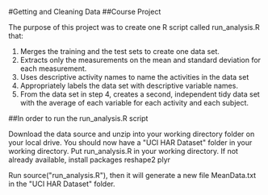 #Getting and Cleaning Data
##Course Project

The purpose of this project was to create one R script called run_analysis.R that:

1. Merges the training and the test sets to create one data set.
2. Extracts only the measurements on the mean and standard deviation for each measurement. 
3. Uses descriptive activity names to name the activities in the data set
4. Appropriately labels the data set with descriptive variable names. 
5. From the data set in step 4, creates a second, independent tidy data set with the average of each variable for each activity and each subject.

##In order to run the run_analysis.R script

Download the data source and unzip into your working directory folder on your local drive. You should now have a "UCI HAR Dataset" folder in your working directory.
Put run_analysis.R in your working directory.
If not already available, install packages
  reshape2
  plyr

Run source("run_analysis.R"), then it will generate a new file MeanData.txt in the "UCI HAR Dataset" folder.


